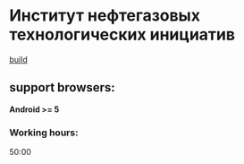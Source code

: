 # Институт нефтегазовых технологических инициатив
[build](http://inti-lk.wndrbase.com/)

## support browsers:
**Android >= 5**

### Working hours:
50:00
